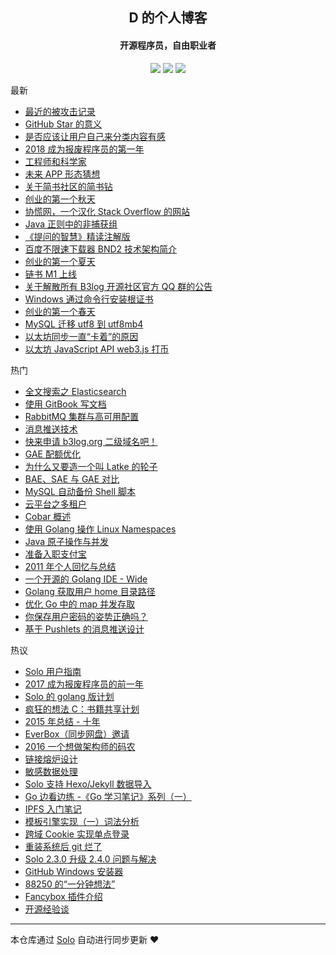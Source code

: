 <h2 align="center">
D 的个人博客
</h2>

<h4 align="center">开源程序员，自由职业者</h4><p align = "center">
<p align="center"><a title="D 的个人博客" target="_blank" href="https://github.com/88250/solo-blog"><img src="https://img.shields.io/github/last-commit/88250/solo-blog.svg?style=flat-square"></a>
<a title="GitHub repo size in bytes" target="_blank" href="https://github/88250/solo-blog"><img src="https://img.shields.io/github/repo-size/88250/solo-blog.svg?style=flat-square"></a>
<a title="Solo Version" target="_blank" href="https://github.com/b3log/solo/releases"><img src="https://img.shields.io/badge/solo-3.3.0-f1e05a.svg?style=flat-square"></a>
</p>


最新


* [最近的被攻击记录](http://localhost/articles/2019/02/18/1550460506963.html)
* [GitHub Star 的意义](http://localhost/articles/2019/01/07/1546796187762.html)
* [是否应该让用户自己来分类内容有感](http://localhost/articles/2019/01/06/1546744077384.html)
* [2018 成为报废程序员的第一年](http://localhost/articles/2018/12/31/1546225387284.html)
* [工程师和科学家](http://localhost/articles/2018/12/23/1545535621318.html)
* [未来 APP 形态猜想](http://localhost/articles/2018/11/23/1542944133989.html)
* [关于简书社区的简书钻](http://localhost/articles/2018/11/09/1541729830770.html)
* [创业的第一个秋天](http://localhost/articles/2018/10/29/1540781279972.html)
* [协慌网，一个汉化 Stack Overflow 的网站](http://localhost/articles/2018/10/03/1538577113305.html)
* [Java 正则中的非捕获组](http://localhost/articles/2018/09/30/1538320113750.html)
* [《提问的智慧》精读注解版](http://localhost/articles/2018/09/08/1536377163156.html)
* [百度不限速下载器 BND2 技术架构简介](http://localhost/articles/2018/08/26/1535277215816.html)
* [创业的第一个夏天](http://localhost/articles/2018/07/26/1532590847178.html)
* [链书 M1 上线](http://localhost/articles/2018/06/21/1529545076617.html)
* [关于解散所有 B3log 开源社区官方 QQ 群的公告](http://localhost/articles/2018/05/17/1526517679116.html)
* [Windows 通过命令行安装根证书](http://localhost/articles/2018/05/03/1525333052172.html)
* [创业的第一个春天](http://localhost/articles/2018/04/20/1524191993505.html)
* [MySQL 迁移 utf8 到 utf8mb4](http://localhost/articles/2018/03/15/1521094110639.html)
* [以太坊同步一直“卡着”的原因](http://localhost/articles/2018/03/11/1520767628593.html)
* [以太坊 JavaScript API web3.js 打币](http://localhost/articles/2018/03/09/1520583695227.html)

热门


* [全文搜索之 Elasticsearch ](http://localhost/full-text-search-elasticsearch)
* [使用 GitBook 写文档](http://localhost/write-doc-via-gitbook)
* [RabbitMQ 集群与高可用配置](http://localhost/rabbitmq-clustering-ha)
* [消息推送技术](http://localhost/web-message-push)
* [快来申请 b3log.org 二级域名吧！](http://localhost/apply-b3log-domain.html)
* [GAE 配额优化](http://localhost/gae-quota-optimization)
* [为什么又要造一个叫 Latke 的轮子](http://localhost/why-latke-exists)
* [BAE、SAE 与 GAE 对比](http://localhost/bae-sae-gae)
* [MySQL 自动备份 Shell 脚本](http://localhost/backup-mysql-shell)
* [云平台之多租户](http://localhost/cloud-app-platform-multitenancy)
* [Cobar 概述](http://localhost/alibaba-cobar-survey)
* [使用 Golang 操作 Linux Namespaces](http://localhost/golang-linux-namespaces)
* [Java 原子操作与并发](http://localhost/java-atomic-conncurrent)
* [准备入职支付宝](http://localhost/articles/2011/05/03/1304392185486.html)
* [2011 年个人回忆与总结](http://localhost/programming-life-2011.html)
* [一个开源的 Golang IDE - Wide](http://localhost/hello-wide)
* [Golang 获取用户 home 目录路径](http://localhost/golang-get-user-home-dir)
* [优化 Go 中的 map 并发存取](http://localhost/optimizing-concurrent-map-access-in-go-chinese)
* [你保存用户密码的姿势正确吗？](http://localhost/secure-salted-password-hashing)
* [基于 Pushlets 的消息推送设计](http://localhost/server-push-based-on-pushlets)

热议


* [Solo 用户指南](http://localhost/articles/2017/04/23/1492881378588.html)
* [2017 成为报废程序员的前一年](http://localhost/articles/2017/12/31/1514687638181.html)
* [Solo 的 golang 版计划](http://localhost/articles/2017/09/11/1505113028471.html)
* [疯狂的想法 C：书籍共享计划](http://localhost/articles/2017/01/01/1483240295087.html)
* [2015 年总结 - 十年](http://localhost/articles/2016/01/30/1454085278317.html)
* [EverBox（同步网盘）邀请](http://localhost/everbox-invite.html)
* [2016 一个想做架构师的码农](http://localhost/articles/2016/12/30/1483027205828.html)
* [链接熔炉设计](http://localhost/articles/2016/09/07/1473238756829.html)
* [敏感数据处理](http://localhost/articles/2016/05/11/1462956775250.html)
* [Solo 支持 Hexo/Jekyll 数据导入](http://localhost/articles/2017/06/26/1498490209748.html)
* [Go 边看边练 -《Go 学习笔记》系列（一）](http://localhost/articles/2015/07/22/1437497122181.html)
* [IPFS 入门笔记](http://localhost/articles/2017/11/18/1511015097370.html)
* [模板引擎实现（一）词法分析](http://localhost/articles/2017/05/31/1496233258522.html)
* [跨域 Cookie 实现单点登录](http://localhost/sso-via-cross-domain-cookie)
* [重装系统后 git 烂了](http://localhost/articles/2018/02/24/1519471473213.html)
* [Solo 2.3.0 升级 2.4.0 问题与解决](http://localhost/articles/2017/10/18/1508292644879.html)
* [GitHub Windows 安装器](http://localhost/articles/2017/03/26/1490498197453.html)
* [88250 的“一分钟想法” ](http://localhost/articles/2009/12/09/1260370800000.html)
* [Fancybox 插件介绍](http://localhost/b3log-solo-041-fancybox-plugin)
* [开源经验谈](http://localhost/articles/2017/08/01/1501603146956.html)



---

本仓库通过 [Solo](https://github.com/b3log/solo) 自动进行同步更新 ❤️ 